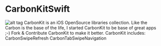# CarbonKitSwift
![alt tag](https://github.com/ermalkaleci/CarbonTabSwipeNavigation/blob/master/CarbonKit.jpg)
CarbonKit is an iOS OpenSource libraries collection. Like the Carbon is the base of the life, I started CarbonKit to be base of great apps ;-) Fork &amp; Contribute CarbonKit to make it better.  CarbonKit includes:  CarbonSwipeRefresh  CarbonTabSwipeNavigation
